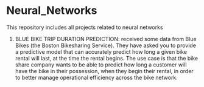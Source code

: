 # Neural_Networks
This repository includes all projects related to neural networks

1. BLUE BIKE TRIP DURATION PREDICTION: received some data from Blue Bikes (the Boston Bikesharing Service). They have asked you to provide a predictive model that can accurately predict how  long a given bike rental will last, at the time the rental begins. The use case is that the bike share company wants to be able to predict how long a customer will have the bike in their possession, when they begin their rental, in order to better manage operational efficiency across the bike network. 
